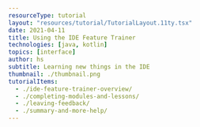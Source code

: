 ```yaml
---
resourceType: tutorial
layout: "resources/tutorial/TutorialLayout.11ty.tsx"
date: 2021-04-11
title: Using the IDE Feature Trainer
technologies: [java, kotlin]
topics: [interface]
author: hs
subtitle: Learning new things in the IDE
thumbnail: ./thumbnail.png
tutorialItems:
  - ./ide-feature-trainer-overview/
  - ./completing-modules-and-lessons/
  - ./leaving-feedback/
  - ./summary-and-more-help/
---
```

